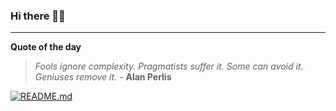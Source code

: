 ### Hi there 👋🏻


---

**Quote of the day**

> *Fools ignore complexity. Pragmatists suffer it. Some can avoid it. Geniuses remove it.* - **Alan Perlis** 

[![README.md](https://github.com/marcolovazzano/marcolovazzano/actions/workflows/readme.yml/badge.svg)](https://github.com/marcolovazzano/marcolovazzano/actions/workflows/readme.yml)
